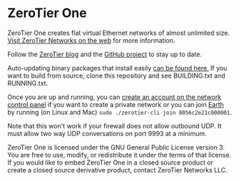 ZeroTier One
======

ZeroTier One creates flat virtual Ethernet networks of almost unlimited size. [Visit ZeroTier Networks on the web](https://www.zerotier.com/) for more information.

Follow the [ZeroTier blog](http://blog.zerotier.com/) and the [GitHub project](https://github.com/zerotier/ZeroTierOne) to stay up to date.

Auto-updating binary packages that install easily [can be found here.](https://www.zerotier.com/download.html) If you want to build from source, clone this repository and see BUILDING.txt and RUNNING.txt.

Once you are up and running, you can [create an account on the network control panel](https://www.zerotier.com/networks.html) if you want to create a private network or you can join [Earth](https://www.zerotier.com/earth.html) by running (on Linux and Mac) `sudo ./zerotier-cli join 8056c2e21c000001`.

Note that this won't work if your firewall does not allow outbound UDP. It must allow two way UDP conversations on port 9993 at a minimum.

ZeroTier One is licensed under the GNU General Public License version 3. You are free to use, modify, or redistribute it under the terms of that license. If you would like to embed ZeroTier One in a closed source product or create a closed source derivative product, contact ZeroTier Networks LLC.
